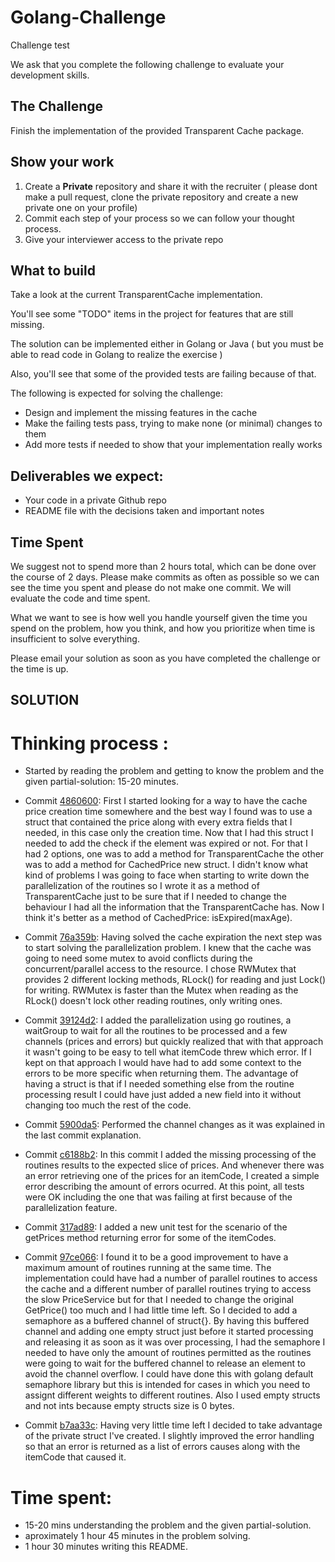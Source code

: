 # Golang-Challenge
Challenge test

We ask that you complete the following challenge to evaluate your development skills.

## The Challenge
Finish the implementation of the provided Transparent Cache package.

## Show your work

1.  Create a **Private** repository and share it with the recruiter ( please dont make a pull request, clone the private repository and create a new private one on your profile)
2.  Commit each step of your process so we can follow your thought process.
3.  Give your interviewer access to the private repo

## What to build
Take a look at the current TransparentCache implementation.

You'll see some "TODO" items in the project for features that are still missing.

The solution can be implemented either in Golang or Java ( but you must be able to read code in Golang to realize the exercise ) 

Also, you'll see that some of the provided tests are failing because of that.

The following is expected for solving the challenge:
* Design and implement the missing features in the cache
* Make the failing tests pass, trying to make none (or minimal) changes to them
* Add more tests if needed to show that your implementation really works
 
## Deliverables we expect:
* Your code in a private Github repo
* README file with the decisions taken and important notes

## Time Spent
We suggest not to spend more than 2 hours total, which can be done over the course of 2 days.  Please make commits as often as possible so we can see the time you spent and please do not make one commit.  We will evaluate the code and time spent.
 
What we want to see is how well you handle yourself given the time you spend on the problem, how you think, and how you prioritize when time is insufficient to solve everything.

Please email your solution as soon as you have completed the challenge or the time is up.

## SOLUTION

# Thinking process :
* Started by reading the problem and getting to know the problem and the given partial-solution: 15-20 minutes.

* Commit [4860600](https://github.com/PecchioLucas/Golang-Challenge-copy/commit/4860600): First I started looking for a way to have the cache price creation time somewhere and the best way I found was to use a struct that contained the price along with every extra fields that I needed, in this case only the creation time. Now that I had this struct I needed to add the check if the element was expired or not. For that I had 2 options, one was to add a method for TransparentCache the other was to add a method for CachedPrice new struct. I didn't know what kind of problems I was going to face when starting to write down the parallelization of the routines so I wrote it as a method of TransparentCache just to be sure that if I needed to change the behaviour I had all the information that the TransparentCache has. Now I think it's better as a method of CachedPrice: isExpired(maxAge). 

* Commit [76a359b](https://github.com/PecchioLucas/Golang-Challenge-copy/commit/76a359b): Having solved the cache expiration the next step was to start solving the parallelization problem. I knew that the cache was going to need some mutex to avoid conflicts during the concurrent/parallel access to the resource. I chose RWMutex that provides 2 different locking methods, RLock() for reading and just Lock() for writing. RWMutex is faster than the Mutex when reading as the RLock() doesn't lock other reading routines, only writing ones.

* Commit [39124d2](https://github.com/PecchioLucas/Golang-Challenge-copy/commit/39124d2): I added the parallelization using go routines, a waitGroup to wait for all the routines to be processed and a few channels (prices and errors) but quickly realized that with that approach it wasn't going to be easy to tell what itemCode threw which error. If I kept on that approach I would have had to add some context to the errors to be more specific when returning them. The advantage of having a struct is that if I needed something else from the routine processing result I could have just added a new field into it without changing too much the rest of the code.

* Commit [5900da5](https://github.com/PecchioLucas/Golang-Challenge-copy/commit/5900da5): Performed the channel changes as it was explained in the last commit explanation.

* Commit [c6188b2](https://github.com/PecchioLucas/Golang-Challenge-copy/commit/c6188b2): In this commit I added the missing processing of the routines results to the expected slice of prices. And whenever there was an error retrieving one of the prices for an itemCode, I created a simple error describing the amount of errors ocurred. At this point, all tests were OK including the one that was failing at first because of the parallelization feature.

* Commit [317ad89](https://github.com/PecchioLucas/Golang-Challenge-copy/commit/317ad89): I added a new unit test for the scenario of the getPrices method returning error for some of the itemCodes.

* Commit [97ce066](https://github.com/PecchioLucas/Golang-Challenge-copy/commit/97ce066): I found it to be a good improvement to have a maximum amount of routines running at the same time. The implementation could have had a number of parallel routines to access the cache and a different number of parallel routines trying to access the slow PriceService but for that I needed to change the original GetPrice() too much and I had little time left. So I decided to add a semaphore as a buffered channel of struct{}. By having this buffered channel and adding one empty struct just before it started processing and releasing it as soon as it was over processing, I had the semaphore I needed to have only the amount of routines permitted as the routines were going to wait for the buffered channel to release an element to avoid the channel overflow. I could have done this with golang default semaphore library but this is intended for cases in which you need to assignt different weights to different routines. Also I used empty structs and not ints because empty structs size is 0 bytes. 

* Commit [b7aa33c](https://github.com/PecchioLucas/Golang-Challenge-copy/commit/b7aa33c): Having very little time left I decided to take advantage of the private struct I've created. I slightly improved the error handling so that an error is returned as a list of errors causes along with the itemCode that caused it.

# Time spent: 

* 15-20 mins understanding the problem and the given partial-solution.
* aproximately 1 hour 45 minutes in the problem solving.
* 1 hour 30 minutes writing this README.